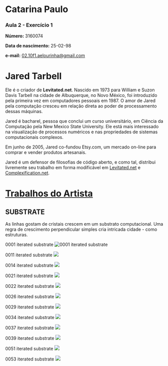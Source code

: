 # Catarina Paulo
### Aula 2 - Exercício 1

**Número:** 3160074

**Data de nascimento:** 25-02-98

**e-mail:** 02.10f1.aelourinha@gmail.com

# Jared Tarbell

Ele é o criador de **Levitated.net**. 
Nascido em 1973 para William e Suzon Davis Tarbell na cidade de Albuquerque, no Novo México, foi introduzido pela primeira vez em computadores pessoais em 1987. O amor de Jared pela computação cresceu em relação direta ao poder de processamento dessas máquinas.

Jared é bacharel, pessoa que conclui um curso universitário, em Ciência da Computação pela New Mexico State University. Ele está mais interessado na visualização de processos numéricos e nas propriedades de sistemas computacionais complexos.

Em junho de 2005, Jared co-fundou Etsy.com, um mercado on-line para comprar e vender produtos artesanais.

Jared é um defensor de filosofias de código aberto, e como tal, distribui livremente seu trabalho em forma modificável em [Levitated.net](http://levitated.net/) e [Complexification.net](http://www.complexification.net/gallery/).


# [Trabalhos do Artista](http://directory.eliterature.org/works/)

## SUBSTRATE

As linhas gostam de cristais crescem em um substrato computacional. Uma regra de crescimento perpendicular simples cria intricada cidade - como estruturas.

0001 iterated substrate 
![0001 iterated substrate](http://www.complexification.net/gallery/machines/substrate/substrate0001.jpg)

0011 iterated substrate
![](http://www.complexification.net/gallery/machines/substrate/substrate0011.jpg)

0014 iterated substrate
![](http://www.complexification.net/gallery/machines/substrate/substrate0014.jpg)

0021 iterated substrate
![](http://www.complexification.net/gallery/machines/substrate/substrate0021.jpg)

0022 iterated substrate
![](http://www.complexification.net/gallery/machines/substrate/substrate0022.jpg)

0026 iterated substrate
![](http://www.complexification.net/gallery/machines/substrate/substrate0026.jpg)

0029 iterated substrate
![](http://www.complexification.net/gallery/machines/substrate/substrate0029.jpg)

0034 iterated substrate
![](http://www.complexification.net/gallery/machines/substrate/substrate0034.jpg)

0037 iterated substrate
![](http://www.complexification.net/gallery/machines/substrate/substrate0037.jpg)

0039 iterated substrate
![](http://www.complexification.net/gallery/machines/substrate/substrate0039.jpg)

0051 iterated substrate
![](http://www.complexification.net/gallery/machines/substrate/substrate0051.jpg)

0053 iterated substrate
![](http://www.complexification.net/gallery/machines/substrate/substrate0051.jpg) 
